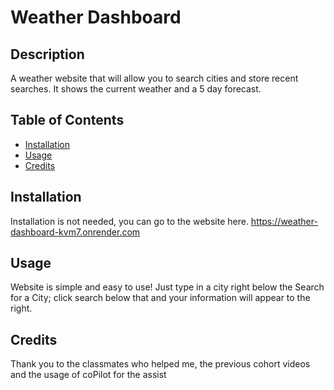 # Weather Dashboard

## Description
A weather website that will allow you to search cities and store recent searches. It shows the current weather and a 5 day forecast.

## Table of Contents
- [Installation](#installation)
- [Usage](#usage)
- [Credits](#credits)

## Installation
Installation is not needed, you can go to the website here. https://weather-dashboard-kvm7.onrender.com

## Usage
Website is simple and easy to use! Just type in a city right below the Search for a City; click search below that and your information will appear to the right.

## Credits
Thank you to the classmates who helped me, the previous cohort videos and the usage of coPilot for the assist 


